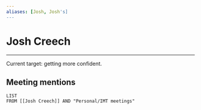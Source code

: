 ```yaml
---
aliases: [Josh, Josh's]
---
```

# Josh Creech
---
Current target: getting more confident.

## Meeting mentions
```dataview
LIST 
FROM [[Josh Creech]] AND "Personal/IMT meetings"
```